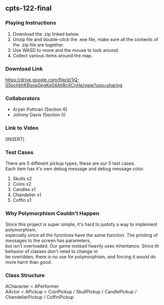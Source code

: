 ## cpts-122-final

### Playing Instructions
1. Download the .zip linked below.
2. Unzip file and double-click the .exe file, make sure all the contents of the .zip file are together.
3. Use WASD to move and the mouse to look around.
4. Collect various items around the map.

### Download Link
https://drive.google.com/file/d/1jQ-S5pchkhKBgvp0egKq04AtiRcXCnHa/view?usp=sharing

### Collaborators
- Aryan Puthran (Section 6)
- Johnny Davis (Section 5)

### Link to Video
[INSERT]

### Test Cases
There are 5 different pickup types, these are our 5 test cases.<br>
Each item has it's own debug message and debug message color.
1. Skulls x2
2. Coins x2
3. Candles x1
4. Chandelier x1
5. Coffin x1

### Why Polymorphism Couldn't Happen
Since this project is super simple, it's hard to justofy a way to implement polymorphism,<br>
especially since all the functions have the same function. The printing of messages to the screen has parameters,<br>
but isn't overloaded. Our game instead heavily uses inheritance. SInce th behavior of classes don't need to change or<br>
be overidden, there is no use for polymorphism, and forcing it would do more harm than good.

### Class Structure
ACharacter < APerformer<br>
AActor < APickup < CoinPickup / SkullPickup / CandlePickup / ChandelierPickup / CoffinPickup
